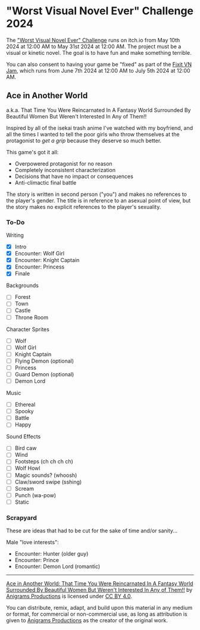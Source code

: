 # "Worst Visual Novel Ever" Challenge 2024

The ["Worst Visual Novel Ever" Challenge](https://itch.io/jam/worstvn2024) runs on itch.io from May 10th 2024 at 12:00 AM to May 31st 2024 at 12:00 AM. The project must be a visual or kinetic novel. The goal is to have fun and make something terrible.

You can also consent to having your game be "fixed" as part of the [Fixit VN Jam](https://itch.io/jam/fixitvn), which runs from June 7th 2024 at 12:00 AM to July 5th 2024 at 12:00 AM.

## Ace in Another World
a.k.a. That Time You Were Reincarnated In A Fantasy World Surrounded By Beautiful Women But Weren't Interested In Any of Them!!

Inspired by all of the isekai trash anime I've watched with my boyfriend, and all the times I wanted to tell the poor girls who throw themselves at the protagonist to _get a grip_ because they deserve so much better.

This game's got it all:
* Overpowered protagonist for no reason
* Completely inconsistent characterization
* Decisions that have no impact or consequences
* Anti-climactic final battle

The story is written in second person ("you") and makes no references to the player's gender. The title is in reference to an asexual point of view, but the story makes no explicit references to the player's sexuality.

### To-Do

Writing
- [x] Intro
- [x] Encounter: Wolf Girl
- [x] Encounter: Knight Captain
- [x] Encounter: Princess
- [x] Finale

Backgrounds
- [ ] Forest
- [ ] Town
- [ ] Castle
- [ ] Throne Room

Character Sprites
- [ ] Wolf
- [ ] Wolf Girl
- [ ] Knight Captain
- [ ] Flying Demon (optional)
- [ ] Princess
- [ ] Guard Demon (optional)
- [ ] Demon Lord

Music
- [ ] Ethereal
- [ ] Spooky
- [ ] Battle
- [ ] Happy

Sound Effects
- [ ] Bird caw
- [ ] Wind
- [ ] Footsteps (ch ch ch ch)
- [ ] Wolf Howl
- [ ] Magic sounds? (whoosh)
- [ ] Claw/sword swipe (sshing)
- [ ] Scream
- [ ] Punch (wa-pow)
- [ ] Static

### Scrapyard

These are ideas that had to be cut for the sake of time and/or sanity...

Male "love interests":
- Encounter: Hunter (older guy)
- Encounter: Prince
- Encounter: Demon Lord (romantic)

---

<p xmlns:cc="http://creativecommons.org/ns#" xmlns:dct="http://purl.org/dc/terms/"><a property="dct:title" rel="cc:attributionURL" href="https://gitlab.com/anigrams-productions/games/game-jams/worst-vn-ever-2024">Ace in Another World: That Time You Were Reincarnated In A Fantasy World Surrounded By Beautiful Women But Weren't Interested In Any of Them!!</a> by <a rel="cc:attributionURL dct:creator" property="cc:attributionName" href="https://anigramsproductions.com">Anigrams Productions</a> is licensed under <a href="https://creativecommons.org/licenses/by/4.0/?ref=chooser-v1" target="_blank" rel="license noopener noreferrer" style="display:inline-block;">CC BY 4.0</a>.</p>

You can distribute, remix, adapt, and build upon this material in any medium or format, for commercial or non-commercial use, as long as attribution is given to <a href="https://anigramsproductions.com">Anigrams Productions</a> as the creator of the original work.